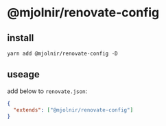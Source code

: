 # @mjolnir/renovate-config

## install
`yarn add @mjolnir/renovate-config -D`

## useage

add below to `renovate.json`:

```json
{
  "extends": ["@mjolnir/renovate-config"]
}
```
